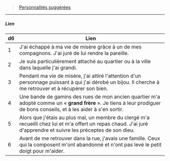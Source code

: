 ﻿---
!PersonalityLinkItem
Table: >+
  |d6|Lien|

  |---|---|

  |1|J'ai échappé à ma vie de misère grâce à un de mes <!--br-->compagnons. J'ai juré de lui rendre la pareille.|

  |2|Je suis particulièrement attaché au quartier ou <!--br-->à la ville dans laquelle j'ai grandi.|

  |3|Pendant ma vie de misère, j'ai attiré l'attention d'un <!--br-->personnage puissant à qui j'ai dérobé un bijou. Il <!--br-->cherche à me retrouver et à récupérer son bien.|

  |4|Une bande de gamins des rues de mon ancien <!--br-->quartier m'a adopté comme un « **grand frère** ». <!--br-->Je tiens à leur prodiguer de bons conseils, et à <!--br-->les aider à s'en sortir.|

  |5|Alors que j'étais au plus mal, un membre du <!--br-->clergé m'a recueilli chez lui et m'a offert un <!--br-->repas chaud. J'ai juré d'apprendre et suivre les <!--br-->préceptes de son dieu.|

  |6|Avant de me retrouver dans la rue, j'avais une <!--br-->famille. Ceux qui la composent m'ont abandonné <!--br-->et n'ont pas levé le petit doigt pour m'aider.|

Id: background_misereux_hd.md#lien
ParentLink: background_misereux_hd.md#personnalités-suggérées
Name: Lien
ParentName: Personnalités suggérées
NameLevel: 5
Attributes: {}
AttributesDictionary: >+
  {}

---
> [Personnalités suggérées](hd_background_misereux_personnalites_suggerees.md)

---

##### Lien

|d6|Lien|
|---|---|
|1|J'ai échappé à ma vie de misère grâce à un de mes compagnons. J'ai juré de lui rendre la pareille.|
|2|Je suis particulièrement attaché au quartier ou à la ville dans laquelle j'ai grandi.|
|3|Pendant ma vie de misère, j'ai attiré l'attention d'un personnage puissant à qui j'ai dérobé un bijou. Il cherche à me retrouver et à récupérer son bien.|
|4|Une bande de gamins des rues de mon ancien quartier m'a adopté comme un « **grand frère** ». Je tiens à leur prodiguer de bons conseils, et à les aider à s'en sortir.|
|5|Alors que j'étais au plus mal, un membre du clergé m'a recueilli chez lui et m'a offert un repas chaud. J'ai juré d'apprendre et suivre les préceptes de son dieu.|
|6|Avant de me retrouver dans la rue, j'avais une famille. Ceux qui la composent m'ont abandonné et n'ont pas levé le petit doigt pour m'aider.|

